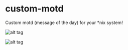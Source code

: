 custom-motd
===========

Custom motd (message of the day) for your *nix system!

![alt tag](https://raw.github.com/carlos4ndre/custom-motd/blob/master/demo/motd-intro.png)

![alt tag](https://raw.github.com/carlos4ndre/custom-motd/blob/master/demo/motd-tux.png)
